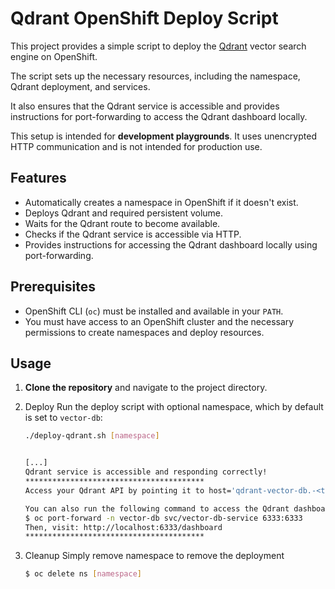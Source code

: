 # Qdrant OpenShift Deploy Script

This project provides a simple script to deploy the [Qdrant](https://qdrant.tech/) vector search engine on OpenShift.

The script sets up the necessary resources, including the namespace, Qdrant deployment, and services.

It also ensures that the Qdrant service is accessible and provides instructions for port-forwarding to access the Qdrant dashboard locally.

This setup is intended for **development playgrounds**. It uses unencrypted HTTP communication and is not intended for production use.

## Features

- Automatically creates a namespace in OpenShift if it doesn't exist.
- Deploys Qdrant and required persistent volume.
- Waits for the Qdrant route to become available.
- Checks if the Qdrant service is accessible via HTTP.
- Provides instructions for accessing the Qdrant dashboard locally using port-forwarding.

## Prerequisites

- OpenShift CLI (`oc`) must be installed and available in your `PATH`.
- You must have access to an OpenShift cluster and the necessary permissions to create namespaces and deploy resources.

## Usage

1. **Clone the repository** and navigate to the project directory.
2. Deploy
Run the deploy script with optional namespace, which by default is set to `vector-db`:
   ```bash
   ./deploy-qdrant.sh [namespace]

   
   [...]
   Qdrant service is accessible and responding correctly!
   ****************************************
   Access your Qdrant API by pointing it to host='qdrant-vector-db.-<truncated>',port='80')

   You can also run the following command to access the Qdrant dashboard locally:
   $ oc port-forward -n vector-db svc/vector-db-service 6333:6333
   Then, visit: http://localhost:6333/dashboard
   ****************************************

   ```
   
3. Cleanup
Simply remove namespace to remove the deployment
   ```bash
   $ oc delete ns [namespace]
   ```
